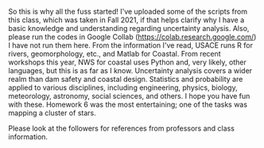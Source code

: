 So this is why all the fuss started!
I've uploaded some of the scripts from this class, which was taken in Fall 2021, if that helps clarify why I have a basic knowledge and understanding regarding uncertainty analysis. 
Also, please run the codes in Google Collab (https://colab.research.google.com/) 
I have not run them here. 
From the information I've read, USACE runs R for rivers, geomorphology, etc., and Matlab for Coastal. From recent workshops this year, NWS for coastal uses Python and, very likely, other languages, but this is as far as I know. 
Uncertainty analysis covers a wider realm than dam safety and coastal design. Statistics and probability are applied to various disciplines, including engineering, physics, biology, meteorology, astronomy, social sciences, and others.
I hope you have fun with these. Homework 6 was the most entertaining; one of the tasks was mapping a cluster of stars. 

Please look at the followers for references from professors and class information. 
